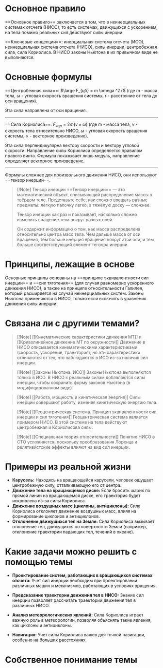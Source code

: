 # Основное правило

==Основное правило== заключается в том, что в неинерциальных системах отсчета (НИСО), то есть системах, движущихся с ускорением, на тела помимо реальных сил действуют силы инерции.

==Ключевые концепции==: инерциальная система отсчета (ИСО), неинерциальная система отсчета (НИСО), силы инерции, центробежная сила, сила Кориолиса. В НИСО законы Ньютона в их привычном виде не выполняются.
# Основные формулы

==Центробежная сила==: $\large F_{цб} = m \omega ^2 r$ (где m - масса тела, ω - угловая скорость вращения системы, r - расстояние от тела до оси вращения).

Эта сила направлена от оси вращения.

---

==Сила Кориолиса==: $F_{кор} = 2m(v \times ω)$ (где m - масса тела, $v$ - скорость тела относительно НИСО, $\omega$ - угловая скорость вращения системы, $\times$ - векторное произведение).

Эта сила перпендикулярна вектору скорости и вектору угловой скорости. Направление силы Кориолиса определяется правилом правого винта. Формула показывает лишь модуль, направление определяет векторное произведение.

---

Формулы сложнее для произвольного движения НИСО, они используют ==тензор инерции==.

>[!Note] Тензор инерции
>==Тензор инерции== — это математический объект, описывающий распределение массы в твёрдом теле. Представьте себе, как сложно вращать разные предметы: лёгкую палочку легко, а тяжёлую доску — сложнее.
>
>Тензор инерции как раз и показывает, насколько сложно изменить вращение тела вокруг разных осей.
>
>Он содержит информацию о том, как масса распределена относительно центра масс тела. Чем дальше масса от оси вращения, тем больше инерция вращения вокруг этой оси, и тем больше соответствующий элемент тензора инерции.

# Принципы, лежащие в основе

Основные принципы основаны на ==принципе эквивалентности сил инерции== и ==сил тяготения== (для случая равномерно ускоренного движения НИСО), а также на принципе относительности Галилея, который расширяется на случай неинерциальных систем. Законы Ньютона применяются в НИСО, только если включить в уравнения движения силы инерции.

# Связана ли с другими темами?

>[!Note] [[Кинематические характеристики движения МТ]] и [[Криволинейное движение МТ по окружности]]
>Движение в НИСО описывается кинематическими характеристиками (скорость, ускорение, траектория), но эти характеристики отличаются от тех, что наблюдаются в ИСО из-за наличия сил инерции.

>[!Note] [[Законы Ньютона. ИСО]]
>Законы Ньютона выполняются только в ИСО. В НИСО к реальным силам добавляются силы инерции, чтобы сохранить форму законов Ньютона (в модифицированном виде).

>[!Note] [[Работа, мощность и кинетическая энергия]]
>Силы инерции совершают работу, изменяя кинетическую энергию тела.

>[!Note] [[Геоцентрическая система. Принцип эквивалентности сил инерции и сил тяготения]]
>Геоцентрическая система является примером НИСО. В этой системе на тела действуют центробежная и Кориолисова силы.

>[!Note] [[Специальная теория относительности]]
>Понятие НИСО в СТО усложняется, поскольку преобразования Лоренца и релятивистские эффекты влияют на вид сил инерции.
# Примеры из реальной жизни

- **Карусель:** Находясь на вращающейся карусели, человек ощущает центробежную силу, отталкивающую его от центра.
- **Движение тела на вращающемся диске:** Если бросить шарик по прямой линии на вращающемся диске, его траектория будет искривлена из-за силы Кориолиса.
- **Движение воздушных масс (циклоны, антициклоны):** Сила Кориолиса отклоняет движение воздушных масс, влияя на формирование циклонов и антициклонов.
- **Отклонение движущихся тел на Земле:** Сила Кориолиса вызывает отклонение тел, движущихся по поверхности Земли (например, отклонение траектории падающих тел, течений в океане).
# Какие задачи можно решить с помощью темы

- **Проектирование систем, работающих в вращающихся системах отсчета:** Учет сил инерции необходим при проектировании различных машин и механизмов, работающих в условиях вращения.
    
- **Предсказание траектории движения тел в НИСО:** Знание сил инерции позволяет рассчитать траектории движения тел в различных НИСО.
    
- **Анализ метеорологических явлений:** Сила Кориолиса играет важную роль в метеорологии, позволяя объяснять такие явления, как циклоны и антициклоны.
    
- **Навигация:** Учет силы Кориолиса важен для точной навигации, особенно на больших расстояниях.
# Собственное понимание темы